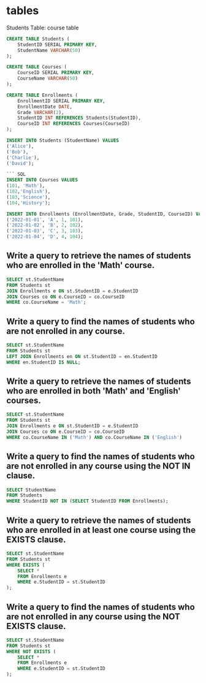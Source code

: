 # tables
Students Table:
course table


``` SQL
CREATE TABLE Students (
    StudentID SERIAL PRIMARY KEY,
    StudentName VARCHAR(50)
);
```

``` SQL
CREATE TABLE Courses (
    CourseID SERIAL PRIMARY KEY,
    CourseName VARCHAR(50)
);
```

``` SQL
CREATE TABLE Enrollments (
    EnrollmentID SERIAL PRIMARY KEY,
    EnrollmentDate DATE,
    Grade VARCHAR(2),
    StudentID INT REFERENCES Students(StudentID),
    CourseID INT REFERENCES Courses(CourseID)
);
```

``` SQL
INSERT INTO Students (StudentName) VALUES 
('Alice'),
('Bob'),
('Charlie'),
('David');

``` SQL
INSERT INTO Courses VALUES
(101, 'Math'),
(102,'English'),
(103,'Science'),
(104,'History');
```

``` SQL
INSERT INTO Enrollments (EnrollmentDate, Grade, StudentID, CourseID) VALUES
('2022-01-01', 'A', 1, 101),
('2022-01-02', 'B', 2, 102),
('2022-01-03', 'C', 3, 103),
('2022-01-04', 'D', 4, 104);
```

## Write a query to retrieve the names of students who are enrolled in the 'Math' course.
``` SQL
SELECT st.StudentName
FROM Students st
JOIN Enrollments e ON st.StudentID = e.StudentID
JOIN Courses co ON e.CourseID = co.CourseID
WHERE co.CourseName = 'Math';
```

## Write a query to find the names of students who are not enrolled in any course.
``` SQL
SELECT st.StudentName
FROM Students st
LEFT JOIN Enrollments en ON st.StudentID = en.StudentID
WHERE en.StudentID IS NULL;
```

## Write a query to retrieve the names of students who are enrolled in both 'Math' and 'English' courses.
``` SQL
SELECT st.StudentName
FROM Students st
JOIN Enrollments e ON st.StudentID = e.StudentID
JOIN Courses co ON e.CourseID = co.CourseID
WHERE co.CourseName IN ('Math') AND co.CourseName IN ('English')
```

## Write a query to find the names of students who are not enrolled in any course using the NOT IN clause.
``` SQL
SELECT StudentName
FROM Students
WHERE StudentID NOT IN (SELECT StudentID FROM Enrollments);
```

## Write a query to retrieve the names of students who are enrolled in at least one course using the EXISTS clause.
``` SQL
SELECT st.StudentName
FROM Students st
WHERE EXISTS (
    SELECT *
    FROM Enrollments e
    WHERE e.StudentID = st.StudentID
);
```

## Write a query to find the names of students who are not enrolled in any course using the NOT EXISTS clause.
``` SQL
SELECT st.StudentName
FROM Students st
WHERE NOT EXISTS (
    SELECT *
    FROM Enrollments e
    WHERE e.StudentID = st.StudentID
);
```
